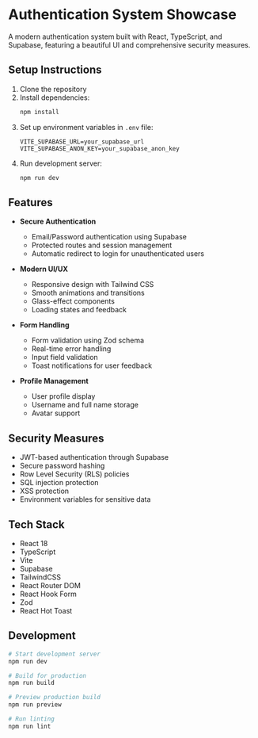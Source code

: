 # Authentication System Showcase

A modern authentication system built with React, TypeScript, and Supabase, featuring a beautiful UI and comprehensive security measures.

## Setup Instructions

1. Clone the repository
2. Install dependencies:
   ```bash
   npm install
   ```
3. Set up environment variables in `.env` file:
   ```
   VITE_SUPABASE_URL=your_supabase_url
   VITE_SUPABASE_ANON_KEY=your_supabase_anon_key
   ```
4. Run development server:
   ```bash
   npm run dev
   ```

## Features

- **Secure Authentication**

  - Email/Password authentication using Supabase
  - Protected routes and session management
  - Automatic redirect to login for unauthenticated users

- **Modern UI/UX**

  - Responsive design with Tailwind CSS
  - Smooth animations and transitions
  - Glass-effect components
  - Loading states and feedback

- **Form Handling**

  - Form validation using Zod schema
  - Real-time error handling
  - Input field validation
  - Toast notifications for user feedback

- **Profile Management**
  - User profile display
  - Username and full name storage
  - Avatar support

## Security Measures

- JWT-based authentication through Supabase
- Secure password hashing
- Row Level Security (RLS) policies
- SQL injection protection
- XSS protection
- Environment variables for sensitive data

## Tech Stack

- React 18
- TypeScript
- Vite
- Supabase
- TailwindCSS
- React Router DOM
- React Hook Form
- Zod
- React Hot Toast

## Development

```bash
# Start development server
npm run dev

# Build for production
npm run build

# Preview production build
npm run preview

# Run linting
npm run lint
```
